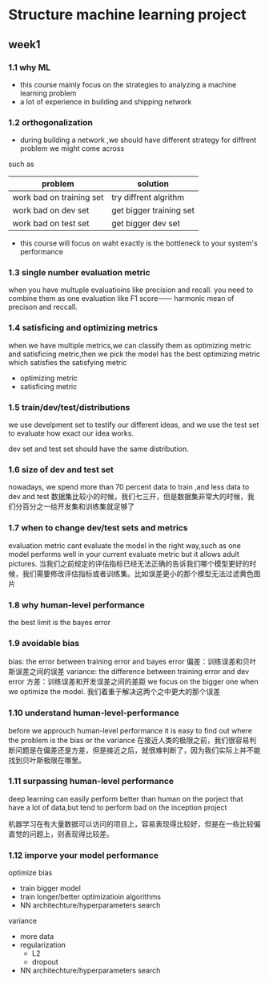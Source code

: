 # Structure machine learning project

## week1

### 1.1 why ML
- this course mainly focus on the strategies to  analyzing a machine learning problem
- a lot of experience in building and shipping network

### 1.2 orthogonalization
- during building a network ,we should have different strategy for diffrent problem we might come across

such as

|problem|solution|
| ---------------  | ------------------------ |
|work bad on training set|try diffrent algrithm|
|work bad on dev set| get bigger training set|
|work bad on test set| get bigger dev set|

- this course will focus on waht exactly is the bottleneck to your system's performance

### 1.3 single number evaluation metric
when you have multuple evaluatioins like precision and recall. you need to combine them as one evaluation like F1 score—— harmonic mean of precison and reccall.


### 1.4 satisficing and optimizing metrics
when we have multiple metrics,we can classify them as  optimizing metric and satisficing metric,then we pick the model has the best optimizing metric which satisfies the satisfying metric 
- optimizing metric
- satisficing metric


### 1.5 train/dev/test/distributions
we use develpment set to testify our different ideas, and we use the test set to evaluate how exact our idea works.

dev set and test set should have the same distribution.

### 1.6 size of dev and test set
nowadays, we spend more than 70 percent data to train ,and less data to dev and test
数据集比较小的时候，我们七三开，但是数据集非常大的时候，我们分百分之一给开发集和训练集就足够了

### 1.7 when to change dev/test sets and metrics
evaluation metric cant evaluate the model in the right way,such as one model performs well in your current evaluate metric but it allows adult pictures.
当我们之前规定的评估指标已经无法正确的告诉我们哪个模型更好的时候，我们需要修改评估指标或者训练集。比如误差更小的那个模型无法过滤黄色图片


### 1.8 why human-level performance
the best limit is the bayes error

### 1.9 avoidable bias
bias: the error between training error and bayes error
偏差：训练误差和贝叶斯误差之间的误差
variance: the difference between training error and dev error
方差：训练误差和开发误差之间的差距
we focus on the bigger one when we optimize the model.
我们着重于解决这两个之中更大的那个误差

### 1.10 understand human-level-performance
before we approuch human-level performance it is easy to find out where the problem is the bias or the variance
在接近人类的极限之前，我们很容易判断问题是在偏差还是方差，但是接近之后，就很难判断了，因为我们实际上并不能找到贝叶斯极限在哪里。

### 1.11 surpassing human-level performance
deep learning can easily perform better than human on the porject that have a lot of data,but tend to perform bad on the inception project

机器学习在有大量数据可以访问的项目上，容易表现得比较好，但是在一些比较偏直觉的问题上，则表现得比较差。

### 1.12 imporve your model performance

optimize bias 
- train bigger model
- train longer/better optimizatioin algorithms
- NN architechture/hyperparameters search

variance
- more data
- regularization
	- L2
	- dropout
- NN architechture/hyperparameters search